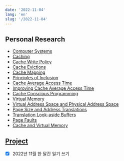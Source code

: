 ```yaml
---
date: '2022-11-04'
lang: 'en'
slug: '/2022-11-04'
---
```


## Personal Research

- [Computer Systems](./../.././docs/pages/Computer%20Systems.md)
- [Caching](./../.././docs/pages/Caching.md)
- [Cache Write Policy](./../.././docs/pages/Cache%20Write%20Policy.md)
- [Cache Evictions](./../.././docs/pages/Cache%20Evictions.md)
- [Cache Mapping](./../.././docs/pages/Cache%20Mapping.md)
- [Principles of Inclusion](./../.././docs/pages/Principles%20of%20Inclusion.md)
- [Cache Average Access Time](./../.././docs/pages/Cache%20Average%20Access%20Time.md)
- [Improving Cache Average Access Time](./../.././docs/pages/Improving%20Cache%20Average%20Access%20Time.md)
- [Cache Conscious Programming](./../.././docs/pages/Cache%20Conscious%20Programming.md)
- [Virtual Memory](./../.././docs/pages/Virtual%20Memory.md)
- [Virtual Address Space and Physical Address Space](./../.././docs/pages/Virtual%20Address%20Space%20and%20Physical%20Address%20Space.md)
- [Page Size and Address Translations](./../.././docs/pages/Page%20Size%20and%20Address%20Translations.md)
- [Translation Look-aside Buffers](./../.././docs/pages/Translation%20Look-aside%20Buffers.md)
- [Page Faults](./../.././docs/pages/Page%20Faults.md)
- [Cache and Virtual Memory](./../.././docs/pages/Cache%20and%20Virtual%20Memory.md)

## [Project](./../.././docs/pages/Project.md)

- [x] 2022년 11월 한 달간 일기 쓰기

<head>
  <html lang="en-US"/>
</head>
